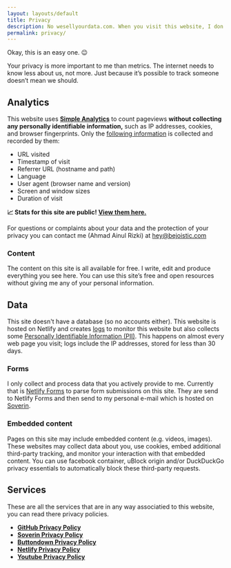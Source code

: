 ```yaml
---
layout: layouts/default
title: Privacy
description: No wesellyourdata.com. When you visit this website, I don’t track you
permalink: privacy/
---
```


Okay, this is an easy one. 😉

Your privacy is more important to me than metrics. The internet needs to know less about us, not more. Just because it’s possible to track someone doesn’t mean we should.

## Analytics

This website uses [**Simple Analytics**](https://simpleanalytics.com/?ref=bejoistic.com) to count pageviews **without collecting any personally identifiable information,** such as IP addresses, cookies, and browser fingerprints. Only the [following information](https://docs.simpleanalytics.com/what-we-collect?ref=bejoistic.com) is collected and recorded by them:

- URL visited
- Timestamp of visit
- Referrer URL (hostname and path)
- Language
- User agent (browser name and version)
- Screen and window sizes
- Duration of visit

**📈 Stats for this site are public! [View them here.](/analytics/)**

For questions or complaints about your data and the protection of your privacy you can contact me (Ahmad Ainul Rizki) at hey@bejoistic.com

### Content
The content on this site is all available for free. I write, edit and produce everything you see here. You can use this site’s free and open resources without giving me any of your personal information.

## Data

This site doesn't have a database (so no accounts either). This website is hosted on Netlify and creates [logs][logs] to monitor this website but also collects some [Personally Identifiable Information (PII)][gdpr]. This happens on almost every web page you visit; logs include the IP addresses, stored for less than 30 days. 

### Forms
I only collect and process data that you actively provide to me. Currently that is [Netlify Forms][forms] to parse form submissions on this site. They are send to Netlify Forms and then send to my personal e-mail which is hosted on [Soverin][soverin].

### Embedded content
Pages on this site may include embedded content (e.g. videos, images). These websites may collect data about you, use cookies, embed additional third-party tracking, and monitor your interaction with that embedded content. You can use facebook container, uBlock origin and/or DuckDuckGo privacy essentials to automatically block these third-party requests. 

## Services

These are all the services that are in any way associatied to this website, you can read there privacy policies.

* **[GitHub Privacy Policy][github]**
* **[Soverin Privacy Policy][soverinp]**
* **[Buttondown Privacy Policy][buttondown]**
* **[Netlify Privacy Policy][netlify]**
* **[Youtube Privacy Policy][youtube]**

[gdpr]: https://www.netlify.com/gdpr/
[forms]: https://www.netlify.com/products/forms/
[logs]: https://docs.netlify.com/monitor-sites/logs/
[soverin]: https://soverin.net/
[soverinp]: https://soverin.net/legal
[github]: https://help.github.com/en/github/site-policy/github-privacy-statement
[buttondown]: https://buttondown.email/privacy
[netlify]: https://www.netlify.com/privacy/
[youtube]: https://www.youtube.com/about/policies/#community-guidelines
